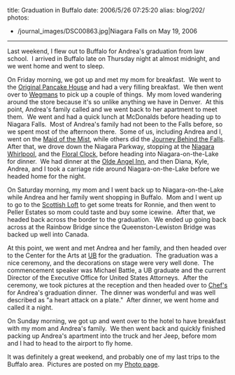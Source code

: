 title: Graduation in Buffalo
date: 2006/5/26 07:25:20
alias: blog/202/
photos:
- /journal_images/DSC00863.jpg|Niagara Falls on May 19, 2006
---
Last weekend, I flew out to Buffalo for Andrea's graduation from law school.  I arrived in Buffalo late on Thursday night at almost midnight, and we went home and went to sleep.

On Friday morning, we got up and met my mom for breakfast.  We went to the [Original Pancake House](http://www.insiderpages.com/profiles/OriginalPancakeHouse-aPUrmSP5Tq_aL7sTimhH3w/) and had a very filling breakfast.  We then went over to [Wegmans](http://www.wegmans.com/) to pick up a couple of things.  My mom loved wandering around the store because it's so unlike anything we have in Denver.  At this point, Andrea's family called and we went back to her apartment to meet them.  We went and had a quick lunch at McDonalds before heading up to Niagara Falls.  Most of Andrea's family had not been to the Falls before, so we spent most of the afternoon there.  Some of us, including Andrea and I, went on the [Maid of the Mist](http://www.maidofthemist.com/), while others did the [Journey Behind the Falls](http://www.niagaraparks.com/nfgg/behindthefalls.php).  After that, we drove down the Niagara Parkway, stopping at the [Niagara Whirlpool](http://www.niagaraparks.com/nfgg/aerocar.php), and the [Floral Clock](http://www.niagaraparks.com/nature/floralclock.php), before heading into Niagara-on-the-Lake for dinner.  We had dinner at the [Olde Angel Inn](http://www.angel-inn.com/), and then Diana, Kyle, Andrea, and I took a carriage ride around Niagara-on-the-Lake before we headed home for the night.

On Saturday morning, my mom and I went back up to Niagara-on-the-Lake while Andrea and her family went shopping in Buffalo.  Mom and I went up to go to the [Scottish Loft](http://www.scottishloft.com/) to get some treats for Ronnie, and then went to Peller Estates so mom could taste and buy some icewine.  After that, we headed back across the border to the graduation.  We ended up going back across at the Rainbow Bridge since the Queenston-Lewiston Bridge was backed up well into Canada. 

At this point, we went and met Andrea and her family, and then headed over to the Center for the Arts at [UB](http://www.law.buffalo.edu/) for the graduation.  The graduation was a nice ceremony, and the decorations on stage were very well done.  The commencement speaker was Michael Battle, a UB graduate and the current Director of the Executive Office for United States Attorneys.  After the ceremony, we took pictures at the reception and then headed over to [Chef's](http://www.ilovechefs.com/) for Andrea's graduation dinner.  The dinner was wonderful and was well described as "a heart attack on a plate."  After dinner, we went home and called it a night.

On Sunday morning, we got up and went over to the hotel to have breakfast with my mom and Andrea's family.  We then went back and quickly finished packing up Andrea's apartment into the truck and her Jeep, before mom and I had to head to the airport to fly home.

It was definitely a great weekend, and probably one of my last trips to the Buffalo area.  Pictures are posted on my [Photo page](/edithttp://wwwazure.s-church.net/PhotoAlbum).